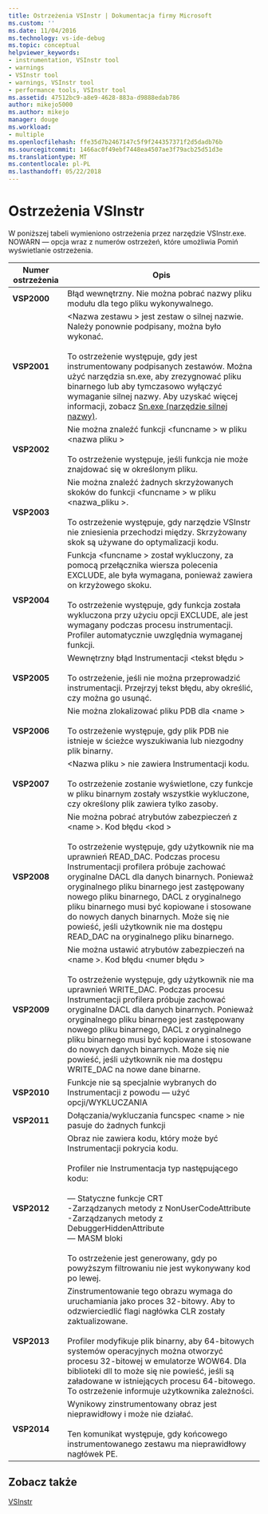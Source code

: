 ```yaml
---
title: Ostrzeżenia VSInstr | Dokumentacja firmy Microsoft
ms.custom: ''
ms.date: 11/04/2016
ms.technology: vs-ide-debug
ms.topic: conceptual
helpviewer_keywords:
- instrumentation, VSInstr tool
- warnings
- VSInstr tool
- warnings, VSInstr tool
- performance tools, VSInstr tool
ms.assetid: 47512bc9-a8e9-4628-883a-d9888edab786
author: mikejo5000
ms.author: mikejo
manager: douge
ms.workload:
- multiple
ms.openlocfilehash: ffe35d7b2467147c5f9f244357371f2d5dadb76b
ms.sourcegitcommit: 1466ac0f49ebf7448ea4507ae3f79acb25d51d3e
ms.translationtype: MT
ms.contentlocale: pl-PL
ms.lasthandoff: 05/22/2018
---
```

# <a name="vsinstr-warnings"></a>Ostrzeżenia VSInstr
W poniższej tabeli wymieniono ostrzeżenia przez narzędzie VSInstr.exe. NOWARN — opcja wraz z numerów ostrzeżeń, które umożliwia Pomiń wyświetlanie ostrzeżenia.  
  
|Numer ostrzeżenia|Opis|  
|--------------------|-----------------|  
|**VSP2000**|Błąd wewnętrzny. Nie można pobrać nazwy pliku modułu dla tego pliku wykonywalnego.|  
|**VSP2001**|\<Nazwa zestawu > jest zestaw o silnej nazwie. Należy ponownie podpisany, można było wykonać.<br /><br /> To ostrzeżenie występuje, gdy jest instrumentowany podpisanych zestawów. Można użyć narzędzia sn.exe, aby zrezygnować pliku binarnego lub aby tymczasowo wyłączyć wymaganie silnej nazwy. Aby uzyskać więcej informacji, zobacz [Sn.exe (narzędzie silnej nazwy)](/dotnet/framework/tools/sn-exe-strong-name-tool).|  
|**VSP2002**|Nie można znaleźć funkcji \<funcname > w pliku \<nazwa pliku ><br /><br /> To ostrzeżenie występuje, jeśli funkcja nie może znajdować się w określonym pliku.|  
|**VSP2003**|Nie można znaleźć żadnych skrzyżowanych skoków do funkcji \<funcname > w pliku \<nazwa_pliku >.<br /><br /> To ostrzeżenie występuje, gdy narzędzie VSInstr nie zniesienia przechodzi między. Skrzyżowany skok są używane do optymalizacji kodu.|  
|**VSP2004**|Funkcja \<funcname > został wykluczony, za pomocą przełącznika wiersza polecenia EXCLUDE, ale była wymagana, ponieważ zawiera on krzyżowego skoku.<br /><br /> To ostrzeżenie występuje, gdy funkcja została wykluczona przy użyciu opcji EXCLUDE, ale jest wymagany podczas procesu instrumentacji. Profiler automatycznie uwzględnia wymaganej funkcji.|  
|**VSP2005**|Wewnętrzny błąd Instrumentacji \<tekst błędu ><br /><br /> To ostrzeżenie, jeśli nie można przeprowadzić instrumentacji. Przejrzyj tekst błędu, aby określić, czy można go usunąć.|  
|**VSP2006**|Nie można zlokalizować pliku PDB dla \<name ><br /><br /> To ostrzeżenie występuje, gdy plik PDB nie istnieje w ścieżce wyszukiwania lub niezgodny plik binarny.|  
|**VSP2007**|\<Nazwa pliku > nie zawiera Instrumentacji kodu.<br /><br /> To ostrzeżenie zostanie wyświetlone, czy funkcje w pliku binarnym zostały wszystkie wykluczone, czy określony plik zawiera tylko zasoby.|  
|**VSP2008**|Nie można pobrać atrybutów zabezpieczeń z \<name >. Kod błędu \<kod ><br /><br /> To ostrzeżenie występuje, gdy użytkownik nie ma uprawnień READ_DAC. Podczas procesu Instrumentacji profilera próbuje zachować oryginalne DACL dla danych binarnych. Ponieważ oryginalnego pliku binarnego jest zastępowany nowego pliku binarnego, DACL z oryginalnego pliku binarnego musi być kopiowane i stosowane do nowych danych binarnych. Może się nie powieść, jeśli użytkownik nie ma dostępu READ_DAC na oryginalnego pliku binarnego.|  
|**VSP2009**|Nie można ustawić atrybutów zabezpieczeń na \<name >. Kod błędu \<numer błędu ><br /><br /> To ostrzeżenie występuje, gdy użytkownik nie ma uprawnień WRITE_DAC. Podczas procesu Instrumentacji profilera próbuje zachować oryginalne DACL dla danych binarnych. Ponieważ oryginalnego pliku binarnego jest zastępowany nowego pliku binarnego, DACL z oryginalnego pliku binarnego musi być kopiowane i stosowane do nowych danych binarnych. Może się nie powieść, jeśli użytkownik nie ma dostępu WRITE_DAC na nowe dane binarne.|  
|**VSP2010**|Funkcje nie są specjalnie wybranych do Instrumentacji z powodu — użyć opcji/WYKLUCZANIA|  
|**VSP2011**|Dołączania/wykluczania funcspec \<name > nie pasuje do żadnych funkcji|  
|**VSP2012**|Obraz nie zawiera kodu, który może być Instrumentacji pokrycia kodu.<br /><br /> Profiler nie Instrumentacja typ następującego kodu:<br /><br /> — Statyczne funkcje CRT<br />-Zarządzanych metody z NonUserCodeAttribute<br />-Zarządzanych metody z DebuggerHiddenAttribute<br />— MASM bloki<br /><br /> To ostrzeżenie jest generowany, gdy po powyższym filtrowaniu nie jest wykonywany kod po lewej.|  
|**VSP2013**|Zinstrumentowanie tego obrazu wymaga do uruchamiania jako proces 32-bitowy. Aby to odzwierciedlić flagi nagłówka CLR zostały zaktualizowane.<br /><br /> Profiler modyfikuje plik binarny, aby 64-bitowych systemów operacyjnych można otworzyć procesu 32-bitowej w emulatorze WOW64. Dla biblioteki dll to może się nie powieść, jeśli są załadowane w istniejących procesu 64-bitowego. To ostrzeżenie informuje użytkownika zależności.|  
|**VSP2014**|Wynikowy zinstrumentowany obraz jest nieprawidłowy i może nie działać.<br /><br /> Ten komunikat występuje, gdy końcowego instrumentowanego zestawu ma nieprawidłowy nagłówek PE.|  
  
## <a name="see-also"></a>Zobacz także  
 [VSInstr](../profiling/vsinstr.md)